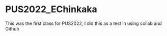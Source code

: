 # PUS2022_EChinkaka
This was the first class for PUS2022, I did this as a test in using collab and Github
